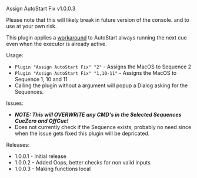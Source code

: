 Assign AutoStart Fix v1.0.0.3

Please note that this will likely break in future version of the console. and to use at your own risk.

This plugin applies a [workaround](https://forum.malighting.com/thread/3712-playbacks/?postID=8769) to AutoStart always running the next cue even when the executor is already active.

Usage:
* `Plugin "Assign AutoStart Fix" "2"` - Assigns the MacOS to Sequence 2
* `Plugin "Assign AutoStart Fix" "1,10-11"` - Assigns the MacOS to Sequence 1, 10 and 11
* Calling the plugin without a argument will popup a Dialog asking for the Sequences.



Issues:
* ***NOTE: This will OVERWRITE any CMD's in the Selected Sequences CueZero and OffCue!***
* Does not currently check if the Sequence exists, probably no need since when the issue gets fixed this plugin will be depricated.

Releases:
* 1.0.0.1 - Initial release
* 1.0.0.2 - Added Oops, better checks for non valid inputs
* 1.0.0.3 - Making functions local
